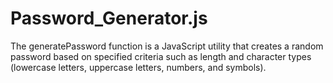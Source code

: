 # Password_Generator.js
The generatePassword function is a JavaScript utility that creates a random password based on specified criteria such as length and character types (lowercase letters, uppercase letters, numbers, and symbols).
